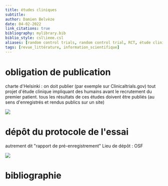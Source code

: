 ```yaml
---
title: études cliniques
subtitle:
author: Damien Belvèze
date: 04-02-2022
link_citations: true
bibliography: mylibrary.bib
biblio_style: csl\ieee.csl
aliases: [random control trials, random control trial, RCT, étude clinique, essai clinique, essais cliniques]
tags: [revue_littérature, information_scientifique]
---
```


# obligation de publication

charte d'Helsinki : on doit publier (par exemple sur  Clinicaltrials.gov) tout projet d'étude clinique impliquant des humains avant le recrutement du premier patient. 
tous les résultats de ces études doivent être publiés (au sens d'enregistrés et rendus publics sur un site)

![](RCT_publication.jpg)


# dépôt du protocole de l'essai

autrement dit "rapport de pré-enregistrement"
Lieu de dépôt : OSF

![](protocole_depot.jpg)

# bibliographie


